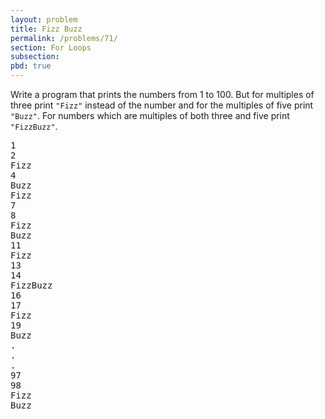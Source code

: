 ```yaml
---
layout: problem
title: Fizz Buzz
permalink: /problems/71/
section: For Loops
subsection: 
pbd: true
---
```

Write a program that prints the numbers from 1 to 100. 
But for multiples of three print `"Fizz"` instead of the number and 
for the multiples of five print `"Buzz"`. 
For numbers which are multiples of both three and five print `"FizzBuzz"`.

<pre class="terminal">
1
2
Fizz
4
Buzz
Fizz
7
8
Fizz
Buzz
11
Fizz
13
14
FizzBuzz
16
17
Fizz
19
Buzz
.
.
.
97
98
Fizz
Buzz
</pre>